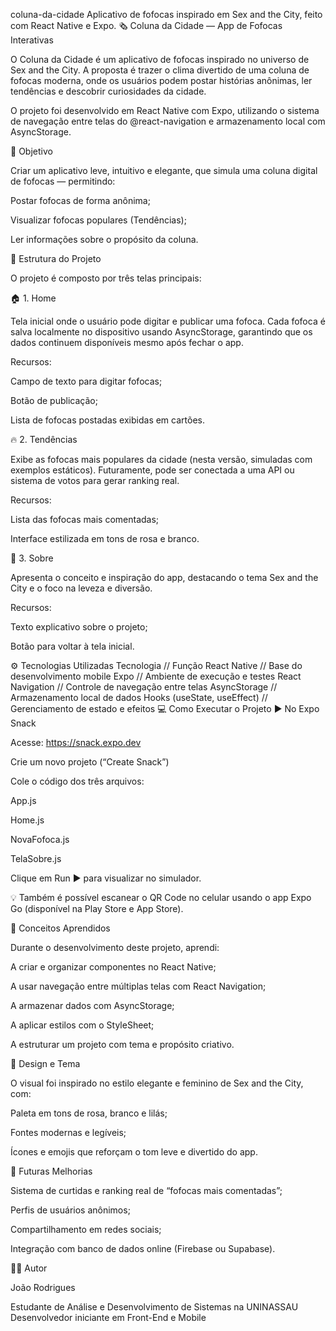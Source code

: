 coluna-da-cidade
Aplicativo de fofocas inspirado em Sex and the City, feito com React Native e Expo. 🗞️ Coluna da Cidade — App de Fofocas Interativas 

O Coluna da Cidade é um aplicativo de fofocas inspirado no universo de Sex and the City. A proposta é trazer o clima divertido de uma coluna de fofocas moderna, onde os usuários podem postar histórias anônimas, ler tendências e descobrir curiosidades da cidade.

O projeto foi desenvolvido em React Native com Expo, utilizando o sistema de navegação entre telas do @react-navigation e armazenamento local com AsyncStorage.

🎯 Objetivo

Criar um aplicativo leve, intuitivo e elegante, que simula uma coluna digital de fofocas — permitindo:

Postar fofocas de forma anônima;

Visualizar fofocas populares (Tendências);

Ler informações sobre o propósito da coluna.

🧩 Estrutura do Projeto

O projeto é composto por três telas principais:

🏠 1. Home

Tela inicial onde o usuário pode digitar e publicar uma fofoca. Cada fofoca é salva localmente no dispositivo usando AsyncStorage, garantindo que os dados continuem disponíveis mesmo após fechar o app.

Recursos:

Campo de texto para digitar fofocas;

Botão de publicação;

Lista de fofocas postadas exibidas em cartões.

🔥 2. Tendências

Exibe as fofocas mais populares da cidade (nesta versão, simuladas com exemplos estáticos). Futuramente, pode ser conectada a uma API ou sistema de votos para gerar ranking real.

Recursos:

Lista das fofocas mais comentadas;

Interface estilizada em tons de rosa e branco.

💅 3. Sobre

Apresenta o conceito e inspiração do app, destacando o tema Sex and the City e o foco na leveza e diversão.

Recursos:

Texto explicativo sobre o projeto;

Botão para voltar à tela inicial.

⚙️ Tecnologias Utilizadas Tecnologia // Função React Native // Base do desenvolvimento mobile Expo // Ambiente de execução e testes React Navigation // Controle de navegação entre telas AsyncStorage // Armazenamento local de dados Hooks (useState, useEffect) // Gerenciamento de estado e efeitos 💻 Como Executar o Projeto ▶️ No Expo Snack

Acesse: https://snack.expo.dev

Crie um novo projeto (“Create Snack”)

Cole o código dos três arquivos:

App.js

Home.js

NovaFofoca.js

TelaSobre.js

Clique em Run ▶️ para visualizar no simulador.

💡 Também é possível escanear o QR Code no celular usando o app Expo Go (disponível na Play Store e App Store).

🧠 Conceitos Aprendidos

Durante o desenvolvimento deste projeto, aprendi:

A criar e organizar componentes no React Native;

A usar navegação entre múltiplas telas com React Navigation;

A armazenar dados com AsyncStorage;

A aplicar estilos com o StyleSheet;

A estruturar um projeto com tema e propósito criativo.

🎨 Design e Tema

O visual foi inspirado no estilo elegante e feminino de Sex and the City, com:

Paleta em tons de rosa, branco e lilás;

Fontes modernas e legíveis;

Ícones e emojis que reforçam o tom leve e divertido do app.

🚀 Futuras Melhorias

Sistema de curtidas e ranking real de “fofocas mais comentadas”;

Perfis de usuários anônimos;

Compartilhamento em redes sociais;

Integração com banco de dados online (Firebase ou Supabase).

🧑‍💻 Autor

João Rodrigues

Estudante de Análise e Desenvolvimento de Sistemas na UNINASSAU Desenvolvedor iniciante em Front-End e Mobile
